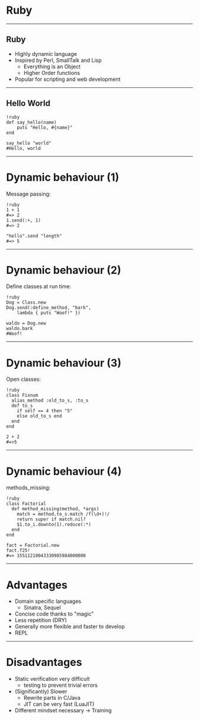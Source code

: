 Ruby
====

---

Ruby
----

* Highly dynamic language
* Inspired by Perl, SmallTalk and Lisp
    - Everything is an Object
    - Higher Order functions
* Popular for scripting and web development

---

Hello World
-----------

    !ruby
    def say_hello(name)
        puts "Hello, #{name}"
    end

    say_hello "world"
    #Hello, world

---

# Dynamic behaviour (1)

Message passing:

    !ruby
    1 + 1
    #=> 2
    1.send(:+, 1)
    #=> 2
    
    "hello".send "length"
    #=> 5

---

# Dynamic behaviour (2)

Define classes at run time:

    !ruby
    Dog = Class.new
    Dog.send(:define_method, "bark",
        lambda { puts "Woof!" })

    waldo = Dog.new
    waldo.bark
    #Woof!

---

# Dynamic behaviour (3)

Open classes:

    !ruby
    class Fixnum
      alias_method :old_to_s, :to_s
      def to_s
        if self == 4 then "5"
        else old_to_s end
      end
    end

    2 + 2
    #=>5

---

# Dynamic behaviour (4)

methods_missing:

    !ruby
    class Factorial
      def method_missing(method, *args)
        match = method.to_s.match /f(\d+)!/
        return super if match.nil?
        $1.to_i.downto(1).reduce(:*)
      end
    end

    fact = Factorial.new
    fact.f25!
    #=> 15511210043330985984000000

---

# Advantages

* Domain specific languages
    - Sinatra, Sequel
* Concise code thanks to "magic"
* Less repetition (DRY)
* Generally more flexible and faster to develop
* REPL

---

# Disadvantages

* Static verification very difficult
    - testing to prevent trivial errors
* (Significantly) Slower
    - Rewrite parts in C/Java
    - JIT can be very fast (LuaJIT)
* Different mindset necessary -> Training
